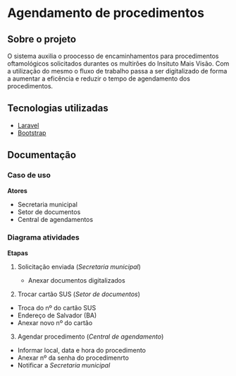 # Agendamento de procedimentos

<!-- Insert menu here -->

## Sobre o projeto

  O sistema auxilia o proocesso de encaminhamentos para procedimentos oftamológicos solicitados durantes os multirões do Insituto Mais Visão. Com a utilização do mesmo o fluxo de trabalho passa a ser digitalizado de forma a aumentar a eficência e reduzir o tempo de agendamento dos procedimentos.

## Tecnologias utilizadas

- [Laravel](https://laravel.com/)
- [Bootstrap](https://getbootstrap.com/)

## Documentação

### Caso de uso
<!-- Insert user case here -->

**Atores**
- Secretaria municipal
- Setor de documentos
- Central de agendamentos

### Diagrama atividades
<!-- Insert activity diagrame here -->

**Etapas**
1. Solicitação enviada (_Secretaria municipal_)
   - Anexar documentos digitalizados

2. Trocar cartão SUS (_Setor de documentos_)
  - Troca do nº do cartão SUS
  - Endereço de Salvador (BA)
  - Anexar novo nº do cartão

3. Agendar procedimento (_Central de agendamento_)
  - Informar local, data e hora do procedimento
  - Anexar nº da senha do procedimenrto 
  - Notificar a _Secretaria municipal_
